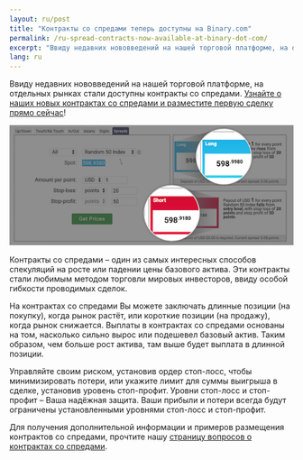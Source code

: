 ```yaml
---
layout: ru/post
title: "Контракты со спредами теперь доступны на Binary.com"
permalink: /ru-spread-contracts-now-available-at-binary-dot-com/
excerpt: "Ввиду недавних нововведений на нашей торговой платформе, на отдельных рынках стали доступны контракты со спредами."
lang: ru  
---
```


Ввиду недавних нововведений на нашей торговой платформе, на отдельных рынках стали доступны контракты со спредами. [Узнайте о наших новых контрактах со спредами и разместите первую сделку прямо сейчас](https://www.binary.com/d/trade.cgi?market=random&form_name=spreads&stop_profit=50&currency=USD&underlying_symbol=R_50&stop_type=point&date_start=now&amount_per_point=1&type=SPREADU&stop_loss=20&l=RU&utm_source=social&utm_medium=blog&utm_campaign=WhatsNew)!

![](/images/spreadcontracts2.png)

Контракты со спредами – один из самых интересных способов спекуляций на росте или падении цены базового актива. Эти контракты стали любимым методом торговли мировых инвесторов, ввиду особой гибкости проводимых сделок.

На контрактах со спредами Вы можете заключать длинные позиции (на покупку), когда рынок растёт, или короткие позиции (на продажу), когда рынок снижается. Выплаты в контрактах со спредами основаны на том, насколько сильно вырос или подешевел базовый актив. Таким образом, чем больше рост актива, там выше будет выплата в длинной позиции.

Управляйте своим риском, установив ордер стоп-лосс, чтобы минимизировать потери, или укажите лимит для суммы выигрыша в сделке, установив уровень стоп-профит. Уровни стоп-лосс и стоп-профит – Ваша надёжная защита. Ваши прибыли и потери всегда будут ограничены установленными уровнями стоп-лосс и стоп-профит.

Для получения дополнительной информации и примеров размещения контрактов со спредами, прочтите нашу [страницу вопросов о контрактах со спредами](https://binary.desk.com/customer/portal/articles/2091585-spread-trades). 
